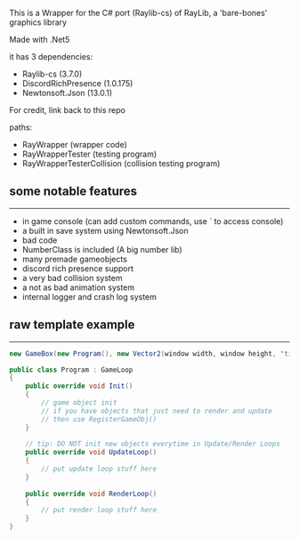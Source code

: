 ﻿This is a Wrapper for the C# port (Raylib-cs) of RayLib, a 'bare-bones' graphics library

Made with .Net5

it has 3 dependencies:
- Raylib-cs (3.7.0)
- DiscordRichPresence (1.0.175)
- Newtonsoft.Json (13.0.1)

For credit, link back to this repo

paths:
- RayWrapper (wrapper code)
- RayWrapperTester (testing program)
- RayWrapperTesterCollision (collision testing program)

## some notable features

---
- in game console (can add custom commands, use ` to access console)
- a built in save system using Newtonsoft.Json
- bad code
- NumberClass is included (A big number lib)
- many premade gameobjects
- discord rich presence support
- a very bad collision system
- a not as bad animation system
- internal logger and crash log system

## raw template example

---

```C#
new GameBox(new Program(), new Vector2(window width, window height, "title"))

public class Program : GameLoop 
{
    public override void Init() 
    {
        // game object init
        // if you have objects that just need to render and update
        // then use RegisterGameObj()
    }
    
    // tip: DO NOT init new objects everytime in Update/Render Loops
    public override void UpdateLoop()
    {
        // put update loop stuff here
    }
    
    public override void RenderLoop()
    {
        // put render loop stuff here
    }
}
```